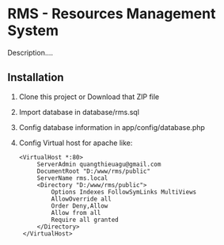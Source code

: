 # RMS - Resources Management System

Description....

## Installation

1. Clone this project or Download that ZIP file
2. Import database in database/rms.sql
3. Config database information in app/config/database.php
4. Config Virtual host for apache like: 

       <VirtualHost *:80>        
            ServerAdmin quangthieuagu@gmail.com
            DocumentRoot "D:/www/rms/public"
            ServerName rms.local
            <Directory "D:/www/rms/public">
                Options Indexes FollowSymLinks MultiViews
                AllowOverride all
                Order Deny,Allow
                Allow from all
                Require all granted
            </Directory>
 	    </VirtualHost>
 
